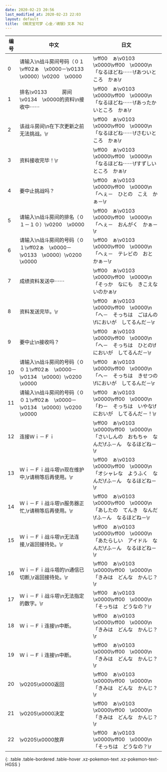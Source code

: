 ```yaml
---
date: 2020-02-23 20:56
last_modified_at: 2020-02-23 22:03
layout: default
title: 《精灵宝可梦 心金／魂银》文本 762
---
```

| 编号 | 中文 | 日文 |
| ---- | ---- | ---- |
| 0 | 请输入\n战斗房间号码（０１\vff02ぁ　\x0000－\v0133　\x0000）\v0200　\x0000 | \vff00　ぁ\v0103　\x0000\vff00　\x0000\n「なるほどね⋯⋯\fあついところ　かぁ\r |
| 1 | 排名\v0133　　　房间\v0134　\x0000的资料\n接收中⋯⋯ | \vff00　ぁ\v0103　\x0000\vff00　\x0000\n「なるほどね⋯⋯\fあったかいところ　かぁ\r |
| 2 | 该战斗房间\n在下次更新之前无法挑战。\r | \vff00　ぁ\v0103　\x0000\vff00　\x0000\n「なるほどね⋯⋯\fさむいところ　かぁ\r |
| 3 | 资料接收完毕！\r | \vff00　ぁ\v0103　\x0000\vff00　\x0000\n「なるほどね⋯⋯\fすずしいところ　かぁ\r |
| 4 | 要中止挑战吗？ | \vff00　ぁ\v0103　\x0000\vff00　\x0000\n「へぇ－　ひとの　こえ　かぁ－\r |
| 5 | 请输入\n战斗房间的排名（０１－１０）\v0200　\x0000 | \vff00　ぁ\v0103　\x0000\vff00　\x0000\n「へぇ－　おんがく　かぁ－\r |
| 6 | 请输入\n战斗房间的号码（０１\vff02ぁ　\x0000－\v0133　\x0000）\v0200　\x0000 | \vff00　ぁ\v0103　\x0000\vff00　\x0000\n「へぇ－　テレビの　おと　かぁ－\r |
| 7 | 成绩资料发送中⋯⋯ | \vff00　ぁ\v0103　\x0000\vff00　\x0000\n「そっか　なにも　きこえないのかぁ\r |
| 8 | 资料发送完毕。\r | \vff00　ぁ\v0103　\x0000\vff00　\x0000\n「へ－　そっちは　ごはんの\fにおいが　してるんだ－\r |
| 9 | 要中止\n接收吗？ | \vff00　ぁ\v0103　\x0000\vff00　\x0000\n「へ－　そっちは　ひとの\fにおいが　してるんだ－\r |
| 10 | 请输入\n战斗房间的号码（００１\vff02ぁ　\x0000－\v0134　\x0000）\v0200　\x0000 | \vff00　ぁ\v0103　\x0000\vff00　\x0000\n「へ－　そっちは　きせつの\fにおいが　してるんだ－\r |
| 11 | 请输入\n战斗房间的号码（００１\vff02ぁ　\x0000－\v0134　\x0000）\v0200　\x0000 | \vff00　ぁ\v0103　\x0000\vff00　\x0000\n「わ－　そっちは　いやな\fにおいが　してるんだ－！\r |
| 12 | 连接Ｗｉ－Ｆｉ | \vff00　ぁ\v0103　\x0000\vff00　\x0000\n「さいしんの　おもちゃ　なんだ\fふ－ん　なるほどね－\r |
| 13 | Ｗｉ－Ｆｉ战斗塔\n现在维护中,\r请稍等后再使用。\r | \vff00　ぁ\v0103　\x0000\vff00　\x0000\n「オシャレな　ようふく　なんだ\fふ－ん　なるほどね－\r |
| 14 | Ｗｉ－Ｆｉ战斗塔\n服务器正忙,\r请稍等后再使用。\r | \vff00　ぁ\v0103　\x0000\vff00　\x0000\n「あしたの　てんき　なんだ\fふ－ん　なるほどね－\r |
| 15 | Ｗｉ－Ｆｉ战斗塔\n无法连接,\r返回接待处。\r | \vff00　ぁ\v0103　\x0000\vff00　\x0000\n「あたらしい　アイドル　なんだ\fふ－ん　なるほどね－\r |
| 16 | Ｗｉ－Ｆｉ战斗塔的\n通信已切断,\r返回接待处。\r | \vff00　ぁ\v0103　\x0000\vff00　\x0000\n「きみは　どんな　かんじ？\r |
| 17 | Ｗｉ－Ｆｉ战斗塔\n无法指定的数字。\r | \vff00　ぁ\v0103　\x0000\vff00　\x0000\n「そっちは　どうなの？\r |
| 18 | Ｗｉ－Ｆｉ连接\n中断。 | \vff00　ぁ\v0103　\x0000\vff00　\x0000\n「きみは　どんな　かんじ？\r |
| 19 | Ｗｉ－Ｆｉ连接\n中断。 | \vff00　ぁ\v0103　\x0000\vff00　\x0000\n「きみは　どんな　かんじ？\r |
| 20 | \v0205\x0000返回 | \vff00　ぁ\v0103　\x0000\vff00　\x0000\n「きみは　どんな　かんじ？\r |
| 21 | \v0205\x0000决定 | \vff00　ぁ\v0103　\x0000\vff00　\x0000\n「きみは　どんな　かんじ？\r |
| 22 | \v0205\x0000放弃 | \vff00　ぁ\v0103　\x0000\vff00　\x0000\n「そっちは　どうなの？\r |
{: .table .table-bordered .table-hover .xz-pokemon-text .xz-pokemon-text-HGSS }